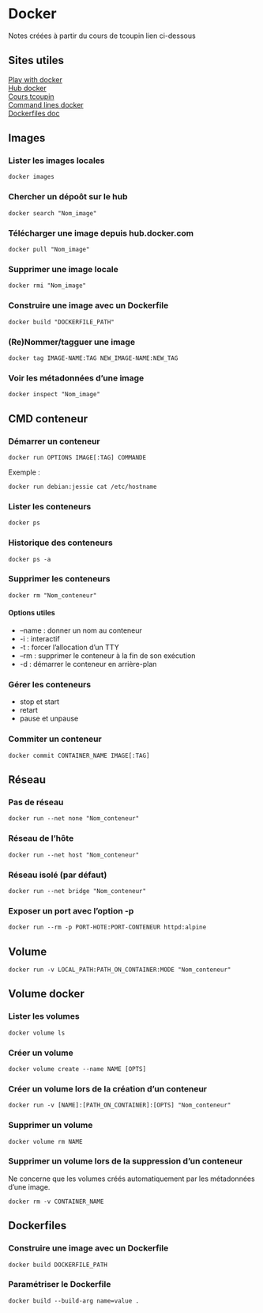 # Docker 

Notes créées à partir du cours de tcoupin lien ci-dessous

## Sites utiles 
[Play with docker](http://play-with-docker.com)  
[Hub docker](https://hub.docker.com/)  
[Cours tcoupin](https://tcoupin.github.io/presentations/docker-intro)  
[Command lines docker](https://docs.docker.com/engine/reference/commandline/docker/)  
[Dockerfiles doc](https://docs.docker.com/engine/reference/builder/)   

## Images

### Lister les images locales
```
docker images
```

### Chercher un dépoôt sur le hub
```
docker search "Nom_image"
```

### Télécharger une image depuis hub.docker.com
```
docker pull "Nom_image"
```

### Supprimer une image locale
```
docker rmi "Nom_image"
```

### Construire une image avec un Dockerfile
```
docker build "DOCKERFILE_PATH"
```

### (Re)Nommer/tagguer une image
```
docker tag IMAGE-NAME:TAG NEW_IMAGE-NAME:NEW_TAG
```

### Voir les métadonnées d’une image
```
docker inspect "Nom_image"
```

## CMD conteneur

### Démarrer un conteneur
```
docker run OPTIONS IMAGE[:TAG] COMMANDE
```

Exemple : 
```
docker run debian:jessie cat /etc/hostname
```

### Lister les conteneurs
```
docker ps
```

### Historique des conteneurs
```
docker ps -a
```

### Supprimer les conteneurs
```
docker rm "Nom_conteneur"
```

#### Options utiles
* –name : donner un nom au conteneur  
* -i : interactif  
* -t : forcer l’allocation d’un TTY  
* –rm : supprimer le conteneur à la fin de son exécution  
* -d : démarrer le conteneur en arrière-plan  

### Gérer les conteneurs
* stop et start  
* retart  
* pause et unpause  

### Commiter un conteneur
```
docker commit CONTAINER_NAME IMAGE[:TAG]
```

## Réseau

### Pas de réseau
```
docker run --net none "Nom_conteneur"
```

### Réseau de l’hôte
```
docker run --net host "Nom_conteneur"
```

### Réseau isolé (par défaut)
```
docker run --net bridge "Nom_conteneur"
```

### Exposer un port avec l’option -p
```
docker run --rm -p PORT-HOTE:PORT-CONTENEUR httpd:alpine
```

## Volume
```
docker run -v LOCAL_PATH:PATH_ON_CONTAINER:MODE "Nom_conteneur"
```

## Volume docker

### Lister les volumes
```
docker volume ls
```

### Créer un volume
```
docker volume create --name NAME [OPTS]
```

### Créer un volume lors de la création d’un conteneur
```
docker run -v [NAME]:[PATH_ON_CONTAINER]:[OPTS] "Nom_conteneur"
```

### Supprimer un volume
```
docker volume rm NAME
```

### Supprimer un volume lors de la suppression d’un conteneur 

Ne concerne que les volumes créés automatiquement par les métadonnées d’une image.  

```
docker rm -v CONTAINER_NAME
```

## Dockerfiles

### Construire une image avec un Dockerfile
```
docker build DOCKERFILE_PATH
```

### Paramétriser le Dockerfile
```
docker build --build-arg name=value .
```

